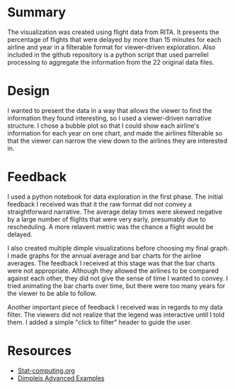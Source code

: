 # Summary
The visualization was created using flight data from RITA. It presents the percentage of flights that were delayed by more than 15 minutes for each airline and year in a filterable format for viewer-driven exploration. Also included in the github repository is a python script that used parrellel processing to aggregate the information from the 22 original data files.

# Design
I wanted to present the data in a way that allows the viewer to find the information they found interesting, so I used a viewer-driven narrative structure. I chose a bubble plot so that I could show each airline's information for each year on one chart, and made the airlines filterable so that the viewer can narrow the view down to the airlines they are interested in.

# Feedback
I used a python notebook for data exploration in the first phase. The initial feedback I received was that it the raw format did not convey a straightforward narrative. The average delay times were skewed negative by a large number of flights that were very early, presumably due to rescheduling. A more relavent metric was the chance a flight would be delayed.

I also created multiple dimple visualizations before choosing my final graph. I made graphs for the annual average  and bar charts for the airline averages. The feedback I received at this stage was that the bar charts were not appropriate. Although they allowed the airlines to be compared against each other, they did not give the sense of time I wanted to convey. I tried animating the bar charts over time, but there were too many years for the viewer to be able to follow.

Another important piece of feedback I received was in regards to my data filter. The viewers did not realize that the legend was interactive until I told them. I added a simple "click to filter" header to guide the user.

# Resources
- [Stat-computing.org](http://stat-computing.org/dataexpo/2009/the-data.html)
- [Dimplejs Advanced Examples](http://dimplejs.org/advanced_examples_index.html)